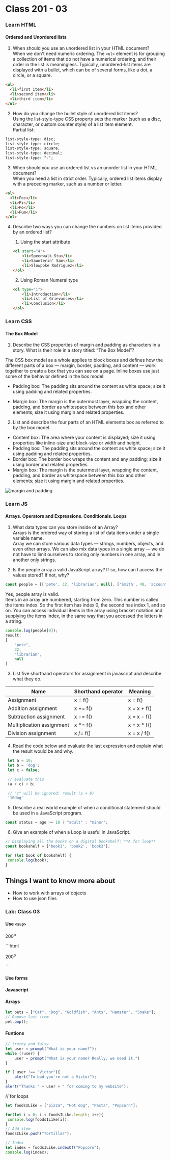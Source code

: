 # Class 201 - 03

### Learn HTML

#### Ordered and Unordered lists

1. When should you use an unordered list in your HTML document?  
When we don't need numeric ordering. The `<ul>` element is for grouping a collection of items that do not have a numerical ordering, and their order in the list is meaningless. Typically, unordered-list items are displayed with a bullet, which can be of several forms, like a dot, a circle, or a square.

```html
<ul>
  <li>first item</li>
  <li>second item</li>
  <li>third item</li>
</ul>
```

2. How do you change the bullet style of unordered list items?  
Using the list-style-type CSS property sets the marker (such as a disc, character, or custom counter style) of a list item element.  
Partial list:  

```css
list-style-type: disc;
list-style-type: circle;
list-style-type: square;
list-style-type: decimal;
list-style-type: "-";
```

3. When should you use an ordered list vs an unorder list in your HTML document?  
When you need a list in strict order. Typically, ordered list items display with a preceding marker, such as a number or letter.

```html
<ol>
  <li>Fee</li>
  <li>Fi</li>
  <li>Fo</li>
  <li>Fum</li>
</ol>
```

4. Describe two ways you can change the numbers on list items provided by an ordered list?  

    1. Using the start attribute

    ```html
    <ol start="4">
        <li>Speedwalk Stu</li>
        <li>Saunterin' Sam</li>
        <li>Slowpoke Rodriguez</li>
    </ol>
    ```

    2. Using Roman Numeral type  

    ```html
    <ol type="i">
        <li>Introduction</li>
        <li>List of Grievances</li>
        <li>Conclusion</li>
    </ol>
    ````

### Learn CSS

#### The Box Model

1. Describe the CSS properties of margin and padding as characters in a story. What is their role in a story titled: “The Box Model”?  

The CSS box model as a whole applies to block boxes and defines how the different parts of a box — margin, border, padding, and content — work together to create a box that you can see on a page. Inline boxes use just some of the behavior defined in the box model.  

- Padding box: The padding sits around the content as white space; size it using padding and related properties.  

- Margin box: The margin is the outermost layer, wrapping the content, padding, and border as whitespace between this box and other elements; size it using margin and related properties.

2. List and describe the four parts of an HTML elements box as referred to by the box model.  

- Content box: The area where your content is displayed; size it using properties like inline-size and block-size or width and height.  
- Padding box: The padding sits around the content as white space; size it using padding and related properties.  
- Border box: The border box wraps the content and any padding; size it using border and related properties.  
- Margin box: The margin is the outermost layer, wrapping the content, padding, and border as whitespace between this box and other elements; size it using margin and related properties.  

![margin and padding](https://developer.mozilla.org/en-US/docs/Learn/CSS/Building_blocks/The_box_model/box-model.png)  

### Learn JS

#### Arrays. Operators and Expressions. Conditionals. Loops  

1. What data types can you store inside of an Array?  
Arrays is the ordered way of storing a list of data items under a single variable name.  
Array we can store various data types — strings, numbers, objects, and even other arrays. We can also mix data types in a single array — we do not have to limit ourselves to storing only numbers in one array, and in another only strings.

2. Is the people array a valid JavaScript array? If so, how can I access the values stored? If not, why?  

```js
const people = [['pete', 32, 'librarian', null], ['Smith', 40, 'accountant', 'fishing:hiking:rock_climbing'], ['bill', null, 'artist', null]];
````

Yes, people array is valid.  
Items in an array are numbered, starting from zero. This number is called the items index. So the first item has index 0, the second has index 1, and so on. You can access individual items in the array using bracket notation and supplying the items index, in the same way that you accessed the letters in a string.  

```js
console.log(people[0]);
result:
[
    "pete",
    32,
    "librarian",
    null
]
```

3. List five shorthand operators for assignment in javascript and describe what they do.  

| Name                      | Shorthand operator | Meaning     |
| ------------------------- | ------------------ | ----------- |
| Assignment                | x = f()            | x = f()     |
| Addition assignment       | x += f()           | x = x + f() |
| Subtraction assignment    | x -= f()           | x = x - f() |
| Multiplication assignment | x *= f()           | x = x * f() |
| Division assignment       | x /= f()           | x = x / f() |

4. Read the code below and evaluate the last expression and explain what the result would be and why.  

```js
 let a = 10;
 let b = 'dog';
 let c = false;

 // evaluate this
 (a + c) + b;

 // "c" will be ignored: result (a + b)
 '10dog'
```

5. Describe a real world example of when a conditional statement should be used in a JavaScript program.  

```js
const status = age >= 18 ? "adult" : "minor";
```

6. Give an example of when a Loop is useful in JavaScript.  

```js
// Displaying all the books on a digital bookshelf: **A for loop**
const bookshelf = ['book1', 'book2', 'book3'];

for (let book of bookshelf) {
 console.log(book);
}
```

## Things I want to know more about

- How to work with arrays of objects
- How to use json files

### Lab: Class 03

#### Use `<sup>`

<p>200<sup>o</sup></p>
```html
<p>200<sup>o</sup></p>
```

#### Use forms

#### Javascript

#### Arrays

```js
let pets = ["Cat", "Dog", "Goldfish", "Ants", "Hamster", "Snake"];
// Remove last item
pet.pop();
```

#### Funtions

```js
// truthy and falsy
let user = prompt("What is your name?");
while (!user) {
    user = prompt("What is your name? Really, we need it.")
}
```

```js
if ( user !== "Victor"){
    alert("To bad you're not a Victor");
}
alert("Thanks " + user + " for coming to my website");
```

// for loops

```js
let foodsILike = ["pizza", "Hot dog", "Pasta", "Popcorn"];

for(let i = 0; i < foodsILike.length; i++){
 console.log(foodsILike[i]);
}
// Add item
foodsILike.push("Tortillas");

// Index
let index = foodsILike.indexOf("Popcorn");
console.log(index);
```

